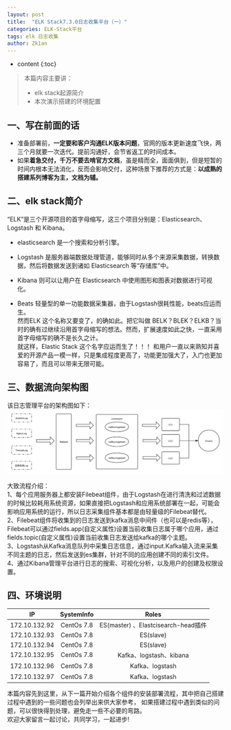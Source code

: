 ```yaml
---
layout: post
title:  "ELK Stack7.3.0日志收集平台（一）"
categories: ELK-Stack平台
tags: elk 日志收集
author: Zk1an
---
```


* content
{:toc}
> 本篇内容主要讲：
>
> - elk stack起源简介
> - 本次演示搭建的环境配置

## 一、写在前面的话

- 准备部署前，**一定要和客户沟通ELK版本问题**，官网的版本更新速度飞快，两三个月就要一次迭代。提前沟通好，会节省返工的时间成本。
- 如果**着急交付，千万不要去啃官方文档**，虽是精而全，面面俱到，但是短暂的时间内根本无法消化，反而会影响交付，这种场景下推荐的方式是：**以成熟的搭建系列博客为主，文档为辅。**

## 二、elk stack简介  

“ELK”是三个开源项目的首字母缩写，这三个项目分别是：Elasticsearch、Logstash 和 Kibana。  

- elasticsearch 是一个搜索和分析引擎。  
- Logstash 是服务器端数据处理管道，能够同时从多个来源采集数据，转换数据，然后将数据发送到诸如 Elasticsearch 等“存储库”中。  

- Kibana 则可以让用户在 Elasticsearch 中使用图形和图表对数据进行可视化。
- Beats 轻量型的单一功能数据采集器，由于Logstash很耗性能，beats应运而生。  
然而ELK 这个名称又要变了，的确如此。把它叫做 BELK？BLEK？ELKB？当时的确有过继续沿用首字母缩写的想法。然而，扩展速度如此之快，一直采用首字母缩写的确不是长久之计。  
就这样，Elastic Stack 这个名字应运而生了！！！ 
和用户一直以来熟知并喜爱的开源产品一模一样，只是集成程度更高了，功能更加强大了，入门也更加容易了，而且可以带来无限可能。

## 三、数据流向架构图
该日志管理平台的架构图如下：
![202011192137elk](../uPic/%202020%2011%2019%2021%2037elk.png)

大致流程介绍：  
1、每个应用服务器上都安装Filebeat组件，由于Logstash在进行清洗和过滤数据的时候比较耗用系统资源，如果直接把Logstash和应用系统部署在一起，可能会影响应用系统的运行，所以日志采集组件基本都是由轻量级的Filebeat替代。  
2、Filebeat组件将收集到的日志发送到kafka消息中间件（也可以是redis等），Filebeat可以通过fields.app(自定义属性)设置当前收集日志属于哪个应用，通过fields.topic(自定义属性)设置当前收集日志发送给kafka的哪个主题。  
3、Logstash从Kafka消息队列中采集日志信息，通过input.Kafka输入流来采集不同主题的日志，然后发送到es集群，针对不同的应用创建不同的索引文件。  
4、通过Kibana管理平台进行日志的搜索、可视化分析，以及用户的创建及权限设置。  

## 四、环境说明  

| IP | SystemInfo | Roles |
| :-----: | :-----: | :----: |
| 172.10.132.92 | CentOs 7.8 | ES(master) 、Elastcisearch-head插件|
| 172.10.132.93 | CentOs 7.8 | ES(slave) |
| 172.10.132.94 | CentOs 7.8 | ES(slave) |
| 172.10.132.95 | CentOs 7.8 | Kafka、logstash、kibana |
| 172.10.132.96 | CentOs 7.8 | Kafka、logstash |
| 172.10.132.97 | CentOs 7.8 | Kafka、logstash |

本篇内容先到这里，从下一篇开始介绍各个组件的安装部署流程，其中把自己搭建过程中遇到的一些问题也会列举出来供大家参考，
如果搭建过程中遇到类似的问题，可以很快得到处理，避免走一些不必要的弯路。  
欢迎大家留言一起讨论，共同学习，一起进步!

